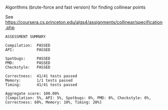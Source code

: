 Algorithms (brute-force and fast version) for finding collinear points

See https://coursera.cs.princeton.edu/algs4/assignments/collinear/specification.php

```
ASSESSMENT SUMMARY

Compilation:  PASSED
API:          PASSED

Spotbugs:     PASSED
PMD:          PASSED
Checkstyle:   PASSED

Correctness:  41/41 tests passed
Memory:       1/1 tests passed
Timing:       41/41 tests passed

Aggregate score: 100.00%
[Compilation: 5%, API: 5%, Spotbugs: 0%, PMD: 0%, Checkstyle: 0%, Correctness: 60%, Memory: 10%, Timing: 20%]
```

